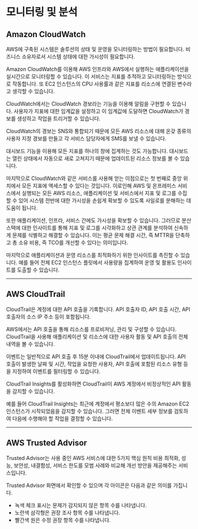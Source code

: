 # 모니터링 및 분석

## Amazon CloudWatch

AWS에 구축된 시스템은 솔루션의 상태 및 운영을 모니터링하는 방법이 필요합니다. 비즈니스 소유자로서 시스템 상태에 대한 가시성이 필요합니다.

Amazon CloudWatch를 이용해 AWS 인프라와 AWS에서 실행하는 애플리케이션을 실시간으로 모니터링할 수 있습니다. 이 서비스는 지표를 추적하고 모니터링하는 방식으로 작동합니다. 또 EC2 인스턴스의 CPU 사용률과 같은 지표를 리소스에 연결된 변수라고 생각할 수 있습니다.

CloudWatch에서는 CloudWatch 경보라는 기능을 이용해 알림을 구현할 수 있습니다. 사용자가 지표에 대한 임계값을 설정하고 이 임계값에 도달하면 CloudWatch가 경보를 생성하고 작업을 트리거할 수 있습니다.

CloudWatch의 경보는 SNS와 통합되기 때문에 모든 AWS 리소스에 대해 온갖 종류의 사용자 지정 경보를 만들고 각 서비스 담당자에게 SMS를 보낼 수 있습니다.

대시보드 기능을 이용해 모든 지표를 하나의 창에 집계하는 것도 가능합니다. 대시보드는 열린 상태에서 자동으로 새로 고쳐지기 때문에 업데이트된 리소스 정보를 볼 수 있습니다.

마지막으로 CloudWatch와 같은 서비스를 사용해 얻는 이점으로는 첫 번째로 중앙 위치에서 모든 지표에 액세스할 수 있다는 것입니다. 이로인해 AWS 및 온프레미스 서비스에서 실행되는 모든 AWS 리소스, 애플리케이션 및 서비스에서 지표 및 로그를 수집할 수 있어 시스템 전반에 대한 가시성을 손쉽게 확보할 수 있도록 사일로를 분해하는 데 도움이 됩니다.

또한 애플리케이션, 인프라, 서비스 간에도 가시성을 확보할 수 있습니다. 그러므로 분산 스택에 대한 인사이트를 통해 지표 및 로그를 시각화하고 상관 관계를 분석하여 신속하게 문제를 식별하고 해결할 수 있습니다. 이는 평균 문제 해결 시간, 즉 MTTR을 단축하고 총 소유 비용, 즉 TCO를 개선할 수 있다는 의미입니다.

마지막으로 애플리케이션과 운영 리소스를 최적화하기 위한 인사이트를 촉진할 수 있습니다. 예를 들어 전체 EC2 인스턴스 플릿에서 사용량을 집계하여 운영 및 활용도 인사이트를 도출할 수 있습니다.

---

## AWS CloudTrail

CloudTrail은 계정에 대한 API 호출을 기록합니다. API 호출자 ID, API 호출 시간, API 호출자의 소스 IP 주소 등이 포함됩니다.

AWS에서는 API 호출을 통해 리소스를 프로비저닝, 관리 및 구성할 수 있습니다. CloudTrail을 사용해 애플리케이션 및 리소스에 대한 사용자 활동 및 API 호출의 전체 내역을 볼 수 있습니다.

이벤트는 일반적으로 API 호출 후 15분 이내에 CloudTrail에서 업데이트됩니다. API 호출이 발생한 날짜 및 시간, 작업을 요청한 사용자, API 호출에 포함된 리소스 유형 등을 지정하여 이벤트를 필터링할 수 있습니다.

CloudTrail Insights를 활성화하면 CloudTrail이 AWS 계정에서 비정상적인 API 활동을 감지할 수 있습니다.

예를 들어 CloudTrail Insights는 최근에 계정에서 평소보다 많은 수의 Amazon EC2 인스턴스가 시작되었음을 감지할 수 있습니다. 그러면 전체 이벤트 세부 정보를 검토하여 다음에 수행해야 할 작업을 결정할 수 있습니다.

---

## AWS Trusted Advisor

Trusted Advisor는 사용 중인 AWS 서비스에 대한 5가지 핵심 원칙 비용 최적화, 성능, 보안성, 내결함성, 서비스 한도를 모범 사례와 비교해 개선 방안을 제공해주는 서비스입니다.

Trusted Advisor 화면에서 확인할 수 있으며 각 아이콘은 다음과 같은 의미를 가집니다.

- 녹색 체크 표시는 문제가 감지되지 않은 항목 수를 나타냅니다.
- 노란색 삼각형은 권장 조사 항목 수를 나타냅니다.
- 빨간색 원은 수정 권장 항목 수를 나타냅니다.
